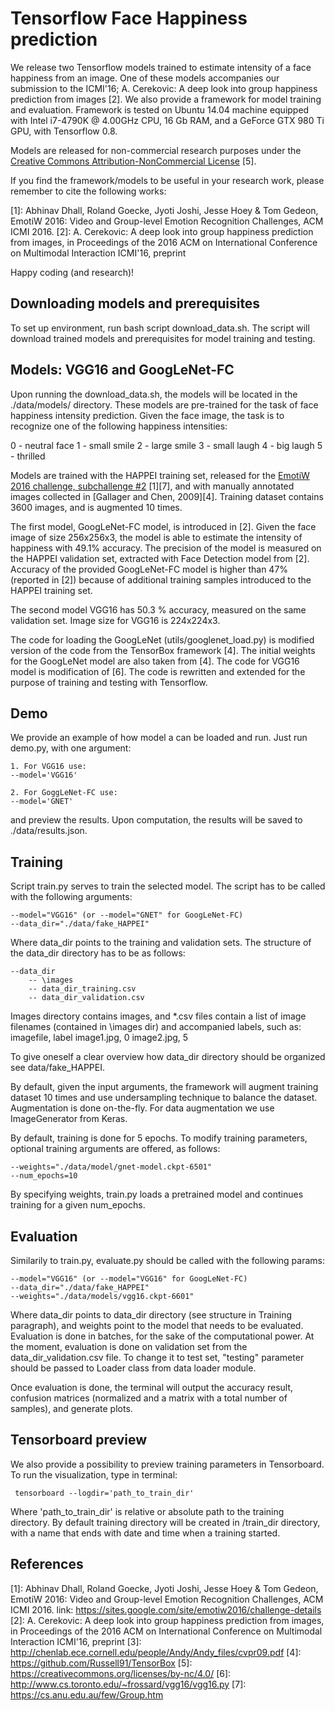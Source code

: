 Tensorflow Face Happiness prediction
====================================

We release two Tensorflow models trained to estimate intensity of a face happiness from an image. One of these models accompanies our submission to the ICMI'16; A. Cerekovic: A deep look into group happiness prediction from images [2]. We also provide a framework for model training and evaluation. Framework is tested on Ubuntu 14.04 machine equipped with Intel i7-4790K @ 4.00GHz CPU, 16 Gb RAM, and a GeForce GTX 980 Ti GPU, with Tensorflow 0.8.

Models are released for non-commercial research purposes under the [Creative Commons Attribution-NonCommercial License](https://creativecommons.org/licenses/by-nc/4.0/) [5]. 

If you find the framework/models to be useful in your research work, please remember to cite the following works:

[1]: Abhinav Dhall, Roland Goecke, Jyoti Joshi, Jesse Hoey & Tom Gedeon, EmotiW 2016: Video and Group-level Emotion Recognition Challenges, ACM ICMI 2016.
[2]: A. Cerekovic: A deep look into group happiness prediction from images, in Proceedings of the 2016 ACM on International Conference on Multimodal Interaction ICMI'16, preprint

Happy coding (and research)!

Downloading models and prerequisites
------------------------------------
To set up environment, run bash script download_data.sh. The script will download trained models and prerequisites for model training and testing.

Models: VGG16 and GoogLeNet-FC
-------------------------------
Upon running the download_data.sh, the models will be located in the ./data/models/ directory. These models are pre-trained for the task of face happiness intensity prediction. Given the face image, the task is to recognize one of the following happiness intensities:

0 - neutral face
1 - small smile
2 - large smile
3 - small laugh
4 - big laugh
5 - thrilled

Models are trained with the HAPPEI training set, released for the [EmotiW 2016 challenge, subchallenge #2](https://sites.google.com/site/emotiw2016/challenge-details) [1][7], and with manually annotated images collected in [Gallager and Chen, 2009][4]. Training dataset contains 3600 images, and is augmented 10 times.

The first model, GoogLeNet-FC model, is introduced in [2]. Given the face image of size 256x256x3, the model is able to estimate the intensity of happiness with 49.1% accuracy. The precision of the model is measured on the HAPPEI validation set, extracted with Face Detection model from [2]. Accuracy of the provided GoogLeNet-FC model is higher than 47% (reported in [2]) because of additional training samples introduced to the HAPPEI training set.

The second model VGG16 has 50.3 % accuracy, measured on the same validation set. Image size for VGG16 is 224x224x3.

The code for loading the GoogLeNet (utils/googlenet_load.py) is modified version of the code from the TensorBox framework [4]. The initial weights for the GoogLeNet model are also taken from [4]. The code for VGG16 model is modification of [6]. The code is rewritten and extended for the purpose of training and testing with Tensorflow. 

Demo
------

We provide an example of how model a can be loaded and run. Just run demo.py, with one argument:

```
1. For VGG16 use:
--model='VGG16' 

2. For GoggLeNet-FC use:
--model='GNET'
```

and preview the results. Upon computation, the results will be saved to ./data/results.json.


Training 
------------------
Script train.py serves to train the selected model. The script has to be called with the following arguments:

```
--model="VGG16" (or --model="GNET" for GoogLeNet-FC)
--data_dir="./data/fake_HAPPEI"
```

Where data_dir points to the training and validation sets. The structure of the data_dir directory has to be as follows:

```
--data_dir
    -- \images
    -- data_dir_training.csv
    -- data_dir_validation.csv
```

Images directory contains images, and *.csv files contain a list of image filenames (contained in \images dir) and accompanied labels, such as:
imagefile, label
image1.jpg, 0
image2.jpg, 5

To give oneself a clear overview how data_dir directory should be organized see data/fake_HAPPEI. 

By default, given the input arguments, the framework will augment training dataset 10 times and use undersampling technique to balance the dataset.
Augmentation is done on-the-fly. For data augmentation we use ImageGenerator from Keras.

By default, training is done for 5 epochs. To modify training parameters, optional training arguments are offered, as follows:

```
--weights="./data/model/gnet-model.ckpt-6501"
--num_epochs=10
```

By specifying weights, train.py loads a pretrained model and continues training for a given num_epochs.


Evaluation
----------

Similarily to train.py, evaluate.py should be called with the following params:

```
--model="VGG16" (or --model="VGG16" for GoogLeNet-FC)
--data_dir="./data/fake_HAPPEI"
--weights="./data/models/vgg16.ckpt-6601"
```

Where data_dir points to data_dir directory (see structure in Training paragraph), and weights point to the model that needs to be evaluated.
Evaluation is done in batches, for the sake of the computational power. At the moment, evaluation is done on validation set from the data_dir_validation.csv file. To change it to test set, "testing" parameter should be passed to Loader class from data loader module.

Once evaluation is done, the terminal will output the accuracy result, confusion matrices (normalized and a matrix with a total number of samples), and generate plots.


Tensorboard preview
-------------------

We also provide a possibility to preview training parameters in Tensorboard.
To run the visualization, type in terminal:

```
 tensorboard --logdir='path_to_train_dir'
```
 
Where 'path_to_train_dir' is relative or absolute path to the training directory. By default training directory will be created in /train_dir directory, with a name that ends with date and time when a training started.


References
----------

  [1]: Abhinav Dhall, Roland Goecke, Jyoti Joshi, Jesse Hoey & Tom Gedeon, EmotiW 2016: Video and Group-level Emotion Recognition Challenges, ACM ICMI 2016. link: https://sites.google.com/site/emotiw2016/challenge-details
  [2]: A. Cerekovic: A deep look into group happiness prediction from images, in Proceedings of the 2016 ACM on International Conference on Multimodal Interaction ICMI'16, preprint
  [3]: http://chenlab.ece.cornell.edu/people/Andy/Andy_files/cvpr09.pdf
  [4]: https://github.com/Russell91/TensorBox
  [5]: https://creativecommons.org/licenses/by-nc/4.0/
  [6]: http://www.cs.toronto.edu/~frossard/vgg16/vgg16.py
  [7]: https://cs.anu.edu.au/few/Group.htm
